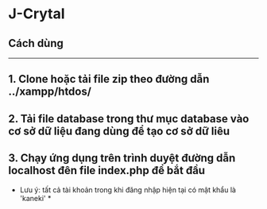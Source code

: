# J-Crytal
## Cách dùng
---
**1. Clone hoặc tải file zip theo đường dẫn ../xampp/htdos/**
---
**2. Tải file database trong thư mục database vào cơ sở dữ liệu đang dùng để tạo cơ sở dữ liêu**
---
**3. Chạy ứng dụng trên trình duyệt đường dẫn localhost đên file index.php để bắt đầu**
---
* Lưu ý: tất cả tài khoản trong khi đăng nhập hiện tại có mật khẩu là 'kaneki' *
